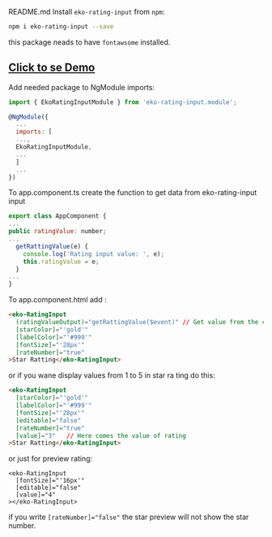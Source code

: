 README.md
Install `eko-rating-input` from `npm`:
```bash
npm i eko-rating-input --save
```
this package neads to have ```fontawsome``` installed.
<h2 style="color: blue"><a href="https://valonhajredini.github.io/eko-lib-builder/">Click to se Demo</a></h2>

Add needed package to NgModule imports:
```js
import { EkoRatingInputModule } from 'eko-rating-input.module';

@NgModule({
  ...
  imports: [
  ...,
  EkoRatingInputModule,
  ...
  ]
  ...
})
```
To app.component.ts create the function to get data from eko-rating-input input
```js
export class AppComponent {
...
public ratingValue: number;
...
  getRattingValue(e) {
    console.log('Rating input value: ', e);
    this.ratingValue = e;
  }
...
}
```
To  app.component.html add :
```html
<eko-RatingInput
  (ratingValueOutput)="getRattingValue($event)" // Get value from the clicked star 
  [starColor]="'gold'"
  [labelColor]="'#999'"
  [fontSize]="'28px'"
  [rateNumber]="true"
>Star Ratting</eko-RatingInput>
```
or if you wane display values from 1 to 5 in star ra ting do this: 
```html
<eko-RatingInput
  [starColor]="'gold'"
  [labelColor]="'#999'"
  [fontSize]="'28px'"
  [editable]="false"
  [rateNumber]="true"
  [value]="3"   // Here comes the value of rating 
>Star Ratting</eko-RatingInput>
```
or just for preview rating:

```
<eko-RatingInput
  [fontSize]="'16px'"
  [editable]="false"
  [value]="4"
></eko-RatingInput>
```
if you write  `[rateNumber]="false"` the star preview will not show the star number. 

